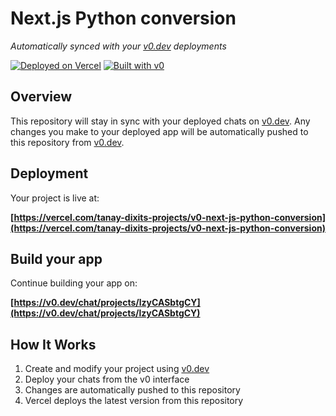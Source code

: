 # Next.js Python conversion

*Automatically synced with your [v0.dev](https://v0.dev) deployments*

[![Deployed on Vercel](https://img.shields.io/badge/Deployed%20on-Vercel-black?style=for-the-badge&logo=vercel)](https://vercel.com/tanay-dixits-projects/v0-next-js-python-conversion)
[![Built with v0](https://img.shields.io/badge/Built%20with-v0.dev-black?style=for-the-badge)](https://v0.dev/chat/projects/lzyCASbtgCY)

## Overview

This repository will stay in sync with your deployed chats on [v0.dev](https://v0.dev).
Any changes you make to your deployed app will be automatically pushed to this repository from [v0.dev](https://v0.dev).

## Deployment

Your project is live at:

**[https://vercel.com/tanay-dixits-projects/v0-next-js-python-conversion](https://vercel.com/tanay-dixits-projects/v0-next-js-python-conversion)**

## Build your app

Continue building your app on:

**[https://v0.dev/chat/projects/lzyCASbtgCY](https://v0.dev/chat/projects/lzyCASbtgCY)**

## How It Works

1. Create and modify your project using [v0.dev](https://v0.dev)
2. Deploy your chats from the v0 interface
3. Changes are automatically pushed to this repository
4. Vercel deploys the latest version from this repository